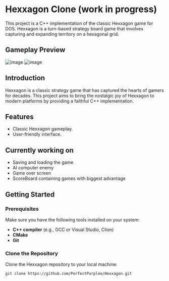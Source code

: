 # Hexxagon Clone (work in progress)

This project is a C++ implementation of the classic Hexxagon game for DOS. Hexxagon is a turn-based strategy board game that involves capturing and expanding territory on a hexagonal grid.

## Gameplay Preview 
![image](https://github.com/PerfectPurplee/Hexxagon/assets/121458315/98693cdf-2dd3-4310-b655-8c64ef70989a)
![image](https://github.com/PerfectPurplee/Hexxagon/assets/121458315/3b463682-8fac-42d8-b261-1305f01e28ae)




## Introduction

Hexxagon is a classic strategy game that has captured the hearts of gamers for decades. This project aims to bring the nostalgic joy of Hexxagon to modern platforms by providing a faithful C++ implementation.

## Features
- Classic Hexxagon gameplay.
- User-friendly interface.

## Currently working on
- Saving and loading the game
- AI computer enemy
- Game over screen
- ScoreBoard containing games with biggest advantage

## Getting Started

### Prerequisites

Make sure you have the following tools installed on your system:

- **C++ compiler** (e.g., GCC or Visual Studio, Clion)
- **CMake**
- **Git**

### Clone the Repository

Clone the Hexxagon repository to your local machine:

```bash
git clone https://github.com/PerfectPurplee/Hexxagon.git
